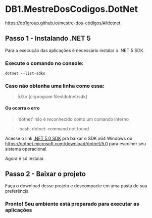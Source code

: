 ﻿# DB1.MestreDosCodigos.DotNet
https://db1group.github.io/mestre-dos-codigos/#/dotnet

## Passo 1 - Instalando .NET 5
Para a execução das aplicações é necessário instalar o .NET 5 SDK.

### Execute o comando no console:
```
dotnet --list-sdks
```

### Caso não obtenha uma linha como essa:
> 5.0.x \[c:\program files\dotnet\sdk]

#### Ou ocorra o erro
> 'dotnet' não é reconhecido como um comando interno

> -bash: dotnet: command not found

Acesse o link [.NET 5.0 SDK](https://dotnet.microsoft.com/download/dotnet/thank-you/sdk-5.0.202-windows-x64-installer) pra baixar o SDK x64 Windows ou https://dotnet.microsoft.com/download/dotnet/5.0 para escolher seu sistema operacional.

Agora é só instalar.

## Passo 2 - Baixar o projeto
Faça o download desse projeto e descompacte em uma pasta de sua preferência

### Pronto! Seu ambiente está preparado para executar as aplicações
